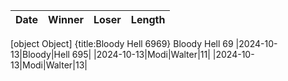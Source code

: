 |Date|Winner|Loser|Length|
|:--:|:----:|:---:|:----:|



[object Object]
{title:Bloody Hell 6969}
Bloody Hell 69
|2024-10-13|Bloody|Hell 695|
|2024-10-13|Modi|Walter|11|
|2024-10-13|Modi|Walter|13|
